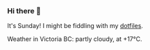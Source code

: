 ### Hi there :wave:

It's Sunday! I might be fiddling with my [dotfiles](https://github.com/bewuethr/dotfiles).

Weather in Victoria BC: partly cloudy, at +17°C.
